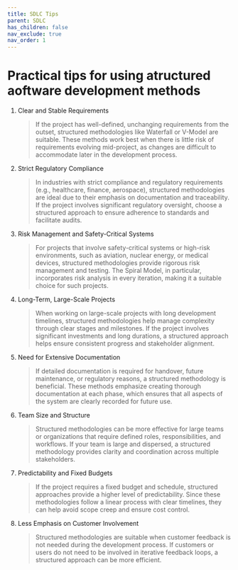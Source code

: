 ```yaml
---
title: SDLC Tips
parent: SDLC
has_children: false
nav_exclude: true
nav_order: 1
---
```


# Practical tips for using atructured aoftware development methods

1. Clear and Stable Requirements

    > If the project has well-defined, unchanging requirements from the outset, structured 
    > methodologies like Waterfall or V-Model are suitable. These methods work best when there is 
    > little risk of requirements evolving mid-project, as changes are difficult to accommodate later 
    > in the development process.

2. Strict Regulatory Compliance

    > In industries with strict compliance and regulatory requirements (e.g., healthcare, finance, 
    > aerospace), structured methodologies are ideal due to their emphasis on documentation and 
    > traceability. If the project involves significant regulatory oversight, choose a structured 
    > approach to ensure adherence to standards and facilitate audits.

3. Risk Management and Safety-Critical Systems

    > For projects that involve safety-critical systems or high-risk environments, such as aviation, 
    > nuclear energy, or medical devices, structured methodologies provide rigorous risk management 
    > and testing. The Spiral Model, in particular, incorporates risk analysis in every iteration, 
    > making it a suitable choice for such projects.

4. Long-Term, Large-Scale Projects

    > When working on large-scale projects with long development timelines, structured methodologies 
    > help manage complexity through clear stages and milestones. If the project involves significant 
    > investments and long durations, a structured approach helps ensure consistent progress and 
    > stakeholder alignment.

5. Need for Extensive Documentation

    > If detailed documentation is required for handover, future maintenance, or regulatory reasons, 
    > a structured methodology is beneficial. These methods emphasize creating thorough documentation 
    > at each phase, which ensures that all aspects of the system are clearly recorded for future use.

6. Team Size and Structure

    > Structured methodologies can be more effective for large teams or organizations that require 
    > defined roles, responsibilities, and workflows. If your team is large and dispersed, a structured 
    > methodology provides clarity and coordination across multiple stakeholders.

7. Predictability and Fixed Budgets

    > If the project requires a fixed budget and schedule, structured approaches provide a higher 
    > level of predictability. Since these methodologies follow a linear process with clear timelines, 
    > they can help avoid scope creep and ensure cost control.

8. Less Emphasis on Customer Involvement

    > Structured methodologies are suitable when customer feedback is not needed during the 
    > development process. If customers or users do not need to be involved in iterative feedback 
    > loops, a structured approach can be more efficient.
